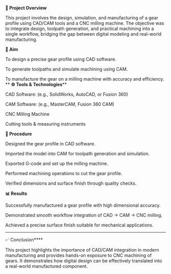 
**📌 Project Overview**

This project involves the design, simulation, and manufacturing of a gear profile using CAD/CAM tools and a CNC milling machine.
The objective was to integrate design, toolpath generation, and practical machining into a single workflow, bridging the gap between digital modeling and real-world manufacturing.

**🎯 Aim**

To design a precise gear profile using CAD software.

To generate toolpaths and simulate machining using CAM.

To manufacture the gear on a milling machine with accuracy and efficiency.
**
**⚙️ Tools & Technologies****

CAD Software: (e.g., SolidWorks, AutoCAD, or Fusion 360)

CAM Software: (e.g., MasterCAM, Fusion 360 CAM)

CNC Milling Machine

Cutting tools & measuring instruments

**🔬 Procedure**

Designed the gear profile in CAD software.

Imported the model into CAM for toolpath generation and simulation.

Exported G-code and set up the milling machine.

Performed machining operations to cut the gear profile.

Verified dimensions and surface finish through quality checks.

**📊 Results**

Successfully manufactured a gear profile with high dimensional accuracy.

Demonstrated smooth workflow integration of CAD → CAM → CNC milling.

Achieved a precise surface finish suitable for mechanical applications.
****
✅ Conclusion****

This project highlights the importance of CAD/CAM integration in modern manufacturing and provides hands-on exposure to CNC machining of gears.
It demonstrates how digital design can be effectively translated into a real-world manufactured component.

